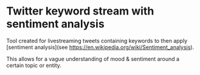 # Twitter keyword stream with sentiment analysis

Tool created for livestreaming tweets containing keywords to then apply [sentiment analysis](see https://en.wikipedia.org/wiki/Sentiment_analysis).

This allows for a vague understanding of mood & sentiment around a certain topic or entity.
